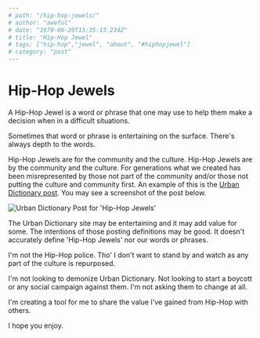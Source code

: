 ```yaml
---
# path: "/hip-hop-jewels/"
# author: "aweful"
# date: "1979-06-20T13:35:13.234Z"
# title: "Hip-Hop Jewel"
# tags: ["hip-hop","jewel", "about", "#hiphopjewel"]
# category: "post"
---
```

# Hip-Hop Jewels

A Hip-Hop Jewel is a word or phrase that one may use to help them make a decision when in a difficult situations.

Sometimes that word or phrase is entertaining on the surface. There's always depth to the words.

Hip-Hop Jewels are for the community and the culture. Hip-Hop Jewels are by the community and the culture. For generations what we created has been misrepresented by those not part of the community and/or those not putting the culture and community first. An example of this is the [Urban Dictionary post](https://www.urbandictionary.com/define.php?term=Hip%20hop%20jewels). You may see a screenshot of the post below.

![Urban Dictionary Post for 'Hip-Hop Jewels'](https://res.cloudinary.com/devdash54321/image/upload/v1561691332/Screen_Shot_2019-06-27_at_19.42.02.png)

The Urban Dictionary site may be entertaining and it may add value for some. The intentions of those posting definitions may be good. It doesn't accurately define 'Hip-Hop Jewels' nor our words or phrases.

I'm not the Hip-Hop police. Tho' I don't want to stand by and watch as any part of the culture is repurposed.

I'm not looking to demonize Urban Dictionary. Not looking to start a boycott or any social campaign against them. I'm not asking them to change at all.

I'm creating a tool for me to share the value I've gained from Hip-Hop with others.

I hope you enjoy.